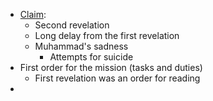- [Claim](https://quran.com/surah/74/info):
    - Second revelation
    - Long delay from the first revelation
    - Muhammad's sadness
        - Attempts for suicide
- First order for the mission (tasks and duties)
    - First revelation was an order for reading
- 
